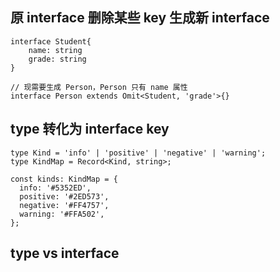 ##  原 interface 删除某些 key 生成新 interface

```
interface Student{
	name: string
	grade: string
}

// 现需要生成 Person，Person 只有 name 属性
interface Person extends Omit<Student, 'grade'>{}
```



## type 转化为 interface key

```
type Kind = 'info' | 'positive' | 'negative' | 'warning';
type KindMap = Record<Kind, string>;

const kinds: KindMap = {
  info: '#5352ED',
  positive: '#2ED573',
  negative: '#FF4757',
  warning: '#FFA502',
};
```



## type vs interface

